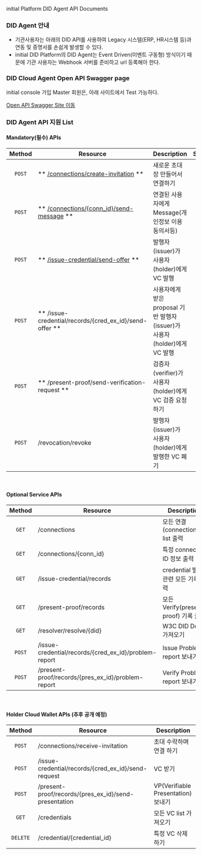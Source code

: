 <p>initial Platform DID Agent API Documents</p>

### DID Agent 안내 
- 기관사용자는 아래의 DID API를 사용하여 Legacy 시스템(ERP, HR시스템 등)과 연동 및 증명서를 손쉽게 발생할 수 있다.
- initial DID Platform의 DID Agent는 Event Driven(이벤트 구동형) 방식이기 때문에 기관 사용자는 Webhook 서버를 준비하고 url 등록해아 한다.

### DID Cloud Agent Open API Swagger page

initial console 가입 Master 회원은, 아래 사이트에서 Test 가능하다.  

[Open API Swagger Site 이동](https://app.swaggerhub.com/apis-docs/khujin1/initial_Cloud_Agent_Open_API/1.0.4#/)

### DID Agent API 지원 List

#### Mandatory(필수) APIs

   Method  | Resource | Description | Swagger 
  :---: | --- | --- | :---:
  `POST` | ** [/connections/create-invitation](/open_api_auto_connection/#step-1-faberissuerverifier-aliceholder-create-invitation-send-invitation) ** | 새로운 초대장 만들어서 연결하기 |  [TEST](https://app.swaggerhub.com/apis-docs/khujin1/initial_Cloud_Agent_Open_API/1.0.4#/connection/post_connections_create_invitation)
  `POST` | ** [/connections/{conn_id}/send-message](/open_api_message) ** | 연결된 사용자에게 Message(개인정보 이용 동의서등) | [TEST](https://app.swaggerhub.com/apis-docs/khujin1/initial_Cloud_Agent_Open_API/1.0.4#/basicmessage/post_connections__conn_id__send_message)
  `POST` | ** [/issue-credential/send-offer](open_api_auto_credential/#step-1-1-faber-aliceholder-proposal-credential_exchange_id-credential) ** | 발행자(issuer)가 사용자(holder)에게 VC 발행 | [TEST](https://app.swaggerhub.com/apis-docs/khujin1/initial_Cloud_Agent_Open_API/1.0.4#/issue-credential%20v1.0/post_issue_credential_send_offer)
  `POST` | ** /issue-credential/records/{cred_ex_id}/send-offer ** | 사용자에게 받은 proposal 기반 발행자(issuer)가 사용자(holder)에게 VC 발행 | [TEST](https://app.swaggerhub.com/apis-docs/khujin1/initial_Cloud_Agent_Open_API/1.0.4#/issue-credential%20v1.0/post_issue_credential_records__cred_ex_id__send_offer)
  `POST` | ** /present-proof/send-verification-request ** | 검증자(verifier)가 사용자(holder)에게 VC 검증 요청하기 | [TEST](https://app.swaggerhub.com/apis-docs/khujin1/initial_Cloud_Agent_Open_API/1.0.4#/present-proof%20v1.0/post_present_proof_send_verification_request)
  `POST` | /revocation/revoke | 발행자(issuer)가 사용자(holder)에게 발행한 VC 폐기 | [TEST](https://app.swaggerhub.com/apis-docs/khujin1/initial_Cloud_Agent_Open_API/1.0.4#/revocation/post_revocation_revoke)

<br>

#### Optional Service APIs

   Method  | Resource | Description | Swagger
  :---: | --- | --- | :---:
  `GET` | /connections | 모든 연결(connections) list 출력 | [TEST](https://app.swaggerhub.com/apis-docs/khujin1/initial_Cloud_Agent_Open_API/1.0.4#/connection/get_connections)
  `GET` | /connections/{conn_id} | 특정 connection ID 정보 출력 | [TEST](https://app.swaggerhub.com/apis-docs/khujin1/initial_Cloud_Agent_Open_API/1.0.4#/connection/get_connections__conn_id_)
  `GET` | /issue-credential/records | credential 발급관련 모든 기록 출력
  `GET` | /present-proof/records | 모든 Verify(present-proof) 기록 출력
  `GET` | /resolver/resolve/{did} | W3C DID Doc 가져오기
  `POST` | /issue-credential/records/{cred_ex_id}/problem-report | Issue Problem report 보내기
  `POST` | /present-proof/records/{pres_ex_id}/problem-report | Verify Problem report 보내기


  
  <br>
  
#### Holder Cloud Wallet APIs (추후 공개 예정)

   Method  | Resource | Description 
  :---: | --- | --- 
  `POST` | /connections/receive-invitation | 초대 수락하며 연결 하기
  `POST` | /issue-credential/records/{cred_ex_id}/send-request | VC 받기
  `POST` | /present-proof/records/{pres_ex_id}/send-presentation | VP(Verifiable Presentation) 보내기 
  `GET` | /credentials | 모든 VC list 가져오기 
  `DELETE` | /credential/{credential_id} | 특정 VC 삭제하기 
